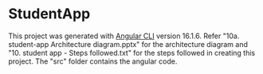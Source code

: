 # StudentApp

This project was generated with [Angular CLI](https://github.com/angular/angular-cli) version 16.1.6.
Refer "10a. student-app Architecture diagram.pptx" for the architecture diagram and "10. student app - Steps followed.txt" for the steps followed in creating this project.
The "src" folder contains the angular code. 
